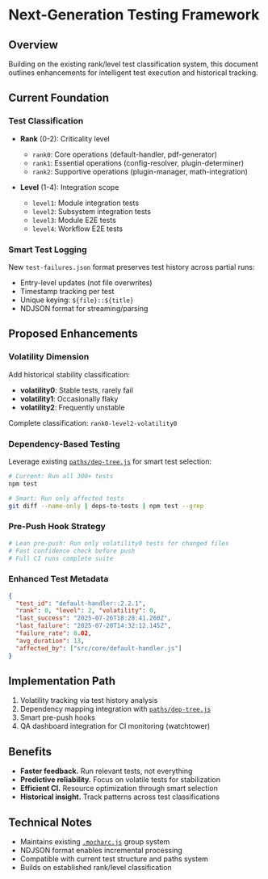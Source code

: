 # Next-Generation Testing Framework

## Overview

Building on the existing rank/level test classification system, this document outlines enhancements for intelligent test execution and historical tracking.

## Current Foundation

### Test Classification
- **Rank** (0-2): Criticality level
  - `rank0`: Core operations (default-handler, pdf-generator)
  - `rank1`: Essential operations (config-resolver, plugin-determiner)
  - `rank2`: Supportive operations (plugin-manager, math-integration)

- **Level** (1-4): Integration scope
  - `level1`: Module integration tests
  - `level2`: Subsystem integration tests
  - `level3`: Module E2E tests
  - `level4`: Workflow E2E tests

### Smart Test Logging
New `test-failures.json` format preserves test history across partial runs:
- Entry-level updates (not file overwrites)
- Timestamp tracking per test
- Unique keying: `${file}::${title}`
- NDJSON format for streaming/parsing

## Proposed Enhancements

### Volatility Dimension
Add historical stability classification:
- **volatility0**: Stable tests, rarely fail
- **volatility1**: Occasionally flaky
- **volatility2**: Frequently unstable

Complete classification: `rank0-level2-volatility0`

### Dependency-Based Testing
Leverage existing [`paths/dep-tree.js`](../../paths/dep-tree.js) for smart test selection:

```bash
# Current: Run all 300+ tests
npm test

# Smart: Run only affected tests
git diff --name-only | deps-to-tests | npm test --grep
```

### Pre-Push Hook Strategy
```bash
# Lean pre-push: Run only volatility0 tests for changed files
# Fast confidence check before push
# Full CI runs complete suite
```

### Enhanced Test Metadata
```json
{
  "test_id": "default-handler::2.2.1",
  "rank": 0, "level": 2, "volatility": 0,
  "last_success": "2025-07-26T18:28:41.260Z",
  "last_failure": "2025-07-20T14:32:12.145Z", 
  "failure_rate": 0.02,
  "avg_duration": 13,
  "affected_by": ["src/core/default-handler.js"]
}
```

## Implementation Path

1. Volatility tracking via test history analysis
2. Dependency mapping integration with [`paths/dep-tree.js`](../../paths/dep-tree.js)
3. Smart pre-push hooks
4. QA dashboard integration for CI monitoring (watchtower)

## Benefits

- **Faster feedback.**        Run relevant tests, not everything
- **Predictive reliability.** Focus on volatile tests for stabilization
- **Efficient CI.**           Resource optimization through smart selection
- **Historical insight.**     Track patterns across test classifications

## Technical Notes

- Maintains existing [`.mocharc.js`](../../.mocharc.js) group system
- NDJSON format enables incremental processing
- Compatible with current test structure and paths system
- Builds on established rank/level classification

